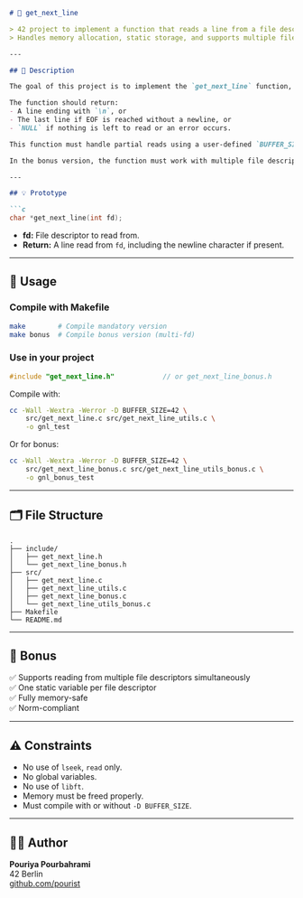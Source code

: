 ```markdown
# 📄 get_next_line

> 42 project to implement a function that reads a line from a file descriptor.  
> Handles memory allocation, static storage, and supports multiple file descriptors (bonus).

---

## 🧠 Description

The goal of this project is to implement the `get_next_line` function, which reads from a file descriptor one line at a time.

The function should return:
- A line ending with `\n`, or
- The last line if EOF is reached without a newline, or
- `NULL` if nothing is left to read or an error occurs.

This function must handle partial reads using a user-defined `BUFFER_SIZE` and manage memory efficiently with static variables.

In the bonus version, the function must work with multiple file descriptors at the same time, preserving their states independently.

---

## 💡 Prototype

```c
char *get_next_line(int fd);
```

- **fd:** File descriptor to read from.
- **Return:** A line read from `fd`, including the newline character if present.

---

## 🧰 Usage

### Compile with Makefile

```bash
make        # Compile mandatory version
make bonus  # Compile bonus version (multi-fd)
```

### Use in your project

```c
#include "get_next_line.h"            // or get_next_line_bonus.h
```

Compile with:

```bash
cc -Wall -Wextra -Werror -D BUFFER_SIZE=42 \
	src/get_next_line.c src/get_next_line_utils.c \
	-o gnl_test
```

Or for bonus:

```bash
cc -Wall -Wextra -Werror -D BUFFER_SIZE=42 \
	src/get_next_line_bonus.c src/get_next_line_utils_bonus.c \
	-o gnl_bonus_test
```

---

## 🗂 File Structure

```
.
├── include/
│   ├── get_next_line.h
│   └── get_next_line_bonus.h
├── src/
│   ├── get_next_line.c
│   ├── get_next_line_utils.c
│   ├── get_next_line_bonus.c
│   └── get_next_line_utils_bonus.c
├── Makefile
└── README.md
```

---

## 🌟 Bonus

✅ Supports reading from multiple file descriptors simultaneously  
✅ One static variable per file descriptor  
✅ Fully memory-safe  
✅ Norm-compliant

---

## ⚠️ Constraints

- No use of `lseek`, `read` only.
- No global variables.
- No use of `libft`.
- Memory must be freed properly.
- Must compile with or without `-D BUFFER_SIZE`.

---

## 👨‍💻 Author

**Pouriya Pourbahrami**  
42 Berlin  
[github.com/pourist](https://github.com/pourist)

```
